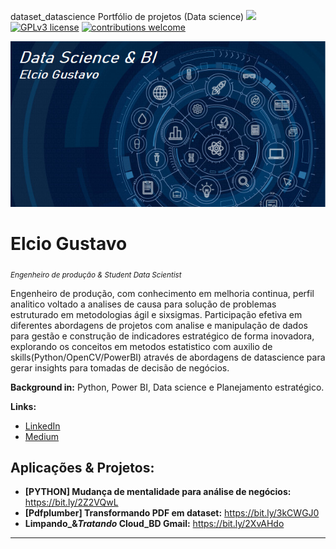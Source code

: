  dataset_datascience
Portfólio de projetos (Data science)
 [![](https://img.shields.io/badge/python-3.7+-blue.svg)](https://www.python.org/downloads/release/python-365/) [![GPLv3 license](https://img.shields.io/badge/License-GPLv3-blue.svg)](http://perso.crans.org/besson/LICENSE.html) [![contributions welcome](https://img.shields.io/badge/contributions-welcome-brightgreen.svg?style=flat)](https://github.com/carlosfab/data_science/issues)

<p align="left">
  <img src="DSC.PNG" >
</p>

# Elcio Gustavo
<sub>*Engenheiro de produção & Student Data Scientist*</sub>

Engenheiro de produção, com conhecimento em melhoria continua, perfil analitico voltado a analises de causa para solução de problemas estruturado em metodologias ágil e sixsigmas. Participação efetiva em diferentes abordagens de projetos com analise e manipulação de dados para gestão e construção de indicadores estratégico de forma inovadora, explorando os conceitos em metodos estatistico com auxilio de skills(Python/OpenCV/PowerBI) através de abordagens de datascience para gerar insights para tomadas de decisão de negócios.

**Background in:**  Python, Power BI, Data science e Planejamento estratégico.

**Links:**
* [LinkedIn](https://www.linkedin.com/in/elcio-gustavo-soares-de-araujo-74a22068/)
* [Medium](https://medium.com/@e.gustavosoares20)


## Aplicações & Projetos:
* **[PYTHON] Mudança de mentalidade para análise de negócios:** https://bit.ly/2Z2VQwL
* **[Pdfplumber] Transformando PDF em dataset:** https://bit.ly/3kCWGJ0
* **Limpando_&_Tratando_ Cloud_BD Gmail:** https://bit.ly/2XvAHdo


---
